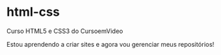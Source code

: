 # html-css
 Curso HTML5 e CSS3 do CursoemVideo 

 Estou aprendendo a criar sites e agora vou gerenciar meus repositórios!

